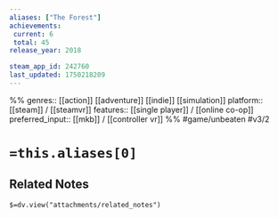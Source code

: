 ```yaml
---
aliases: ["The Forest"]
achievements:
 current: 6
 total: 45
release_year: 2018

steam_app_id: 242760
last_updated: 1750218209
---
```

%%
genres:: [[action]] [[adventure]] [[indie]] [[simulation]]
platform:: [[steam]] / [[steamvr]]
features:: [[single player]] / [[online co-op]]
preferred_input:: [[mkb]] / [[controller vr]]
%%
#game/unbeaten
#v3/2

# `=this.aliases[0]`
## Related Notes
`$=dv.view("attachments/related_notes")`